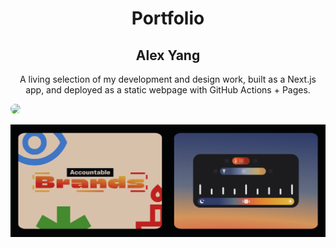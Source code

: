 
<h1 align="center">Portfolio</h1>
<h2 align="center">Alex Yang</h2>

<p align="center">A living selection of my development and design work, built as a Next.js app, and deployed as a static webpage with GitHub Actions + Pages.</p>

<a title="Webpage" target="_blank" href="https://alexya.ng/"><img style="border-radius:8px;" src="https://alexya.ng/branding/opensite.png"></a>

![Preview](.github/images/preview.png)
